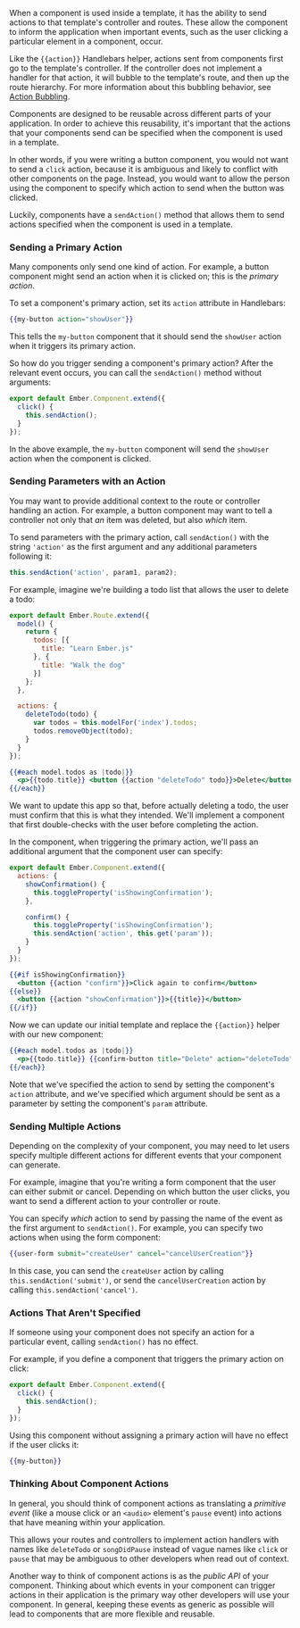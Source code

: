 When a component is used inside a template, it has the ability to send
actions to that template's controller and routes. These allow the
component to inform the application when important events, such as the
user clicking a particular element in a component, occur.

Like the `{{action}}` Handlebars helper, actions sent from components
first go to the template's controller. If the controller does not
implement a handler for that action, it will bubble to the template's
route, and then up the route hierarchy. For more information about this
bubbling behavior, see [Action
Bubbling](../../templates/actions/#toc_action-bubbling).

Components are designed to be reusable across different parts of your
application. In order to achieve this reusability, it's important that
the actions that your components send can be specified when the component
is used in a template.

In other words, if you were writing a button component, you would not
want to send a `click` action, because it is ambiguous and likely to
conflict with other components on the page. Instead, you would want to
allow the person using the component to specify which action to send
when the button was clicked.

Luckily, components have a `sendAction()` method that allows them to
send actions specified when the component is used in a template.

### Sending a Primary Action

Many components only send one kind of action. For example, a button
component might send an action when it is clicked on; this is the
_primary action_.

To set a component's primary action, set its `action` attribute in
Handlebars:

```handlebars
{{my-button action="showUser"}}
```

This tells the `my-button` component that it should send the `showUser`
action when it triggers its primary action.

So how do you trigger sending a component's primary action? After
the relevant event occurs, you can call the `sendAction()` method
without arguments:

```app/components/my-button.js
export default Ember.Component.extend({
  click() {
    this.sendAction();
  }
});
```

In the above example, the `my-button` component will send the `showUser`
action when the component is clicked.

### Sending Parameters with an Action

You may want to provide additional context to the route or controller
handling an action. For example, a button component may want to tell a
controller not only that _an_ item was deleted, but also _which_ item.

To send parameters with the primary action, call `sendAction()` with the
string `'action'` as the first argument and any additional parameters
following it:

```js
this.sendAction('action', param1, param2);
```

For example, imagine we're building a todo list that allows the user to
delete a todo:

```app/routes/index.js
export default Ember.Route.extend({
  model() {
    return {
      todos: [{
        title: "Learn Ember.js"
      }, {
        title: "Walk the dog"
      }]
    };
  },

  actions: {
    deleteTodo(todo) {
      var todos = this.modelFor('index').todos;
      todos.removeObject(todo);
    }
  }
});
```

```app/templates/index.hbs
{{#each model.todos as |todo|}}
  <p>{{todo.title}} <button {{action "deleteTodo" todo}}>Delete</button></p>
{{/each}}
```

We want to update this app so that, before actually deleting a todo, the
user must confirm that this is what they intended. We'll implement a
component that first double-checks with the user before completing the
action.

In the component, when triggering the primary action, we'll pass an
additional argument that the component user can specify:

```app/components/confirm-button.js
export default Ember.Component.extend({
  actions: {
    showConfirmation() {
      this.toggleProperty('isShowingConfirmation');
    },

    confirm() {
      this.toggleProperty('isShowingConfirmation');
      this.sendAction('action', this.get('param'));
    }
  }
});
```

```app/templates/components/confirm-button.hbs
{{#if isShowingConfirmation}}
  <button {{action "confirm"}}>Click again to confirm</button>
{{else}}
  <button {{action "showConfirmation"}}>{{title}}</button>
{{/if}}
```

Now we can update our initial template and replace the `{{action}}`
helper with our new component:

```app/templates/index.hbs
{{#each model.todos as |todo|}}
  <p>{{todo.title}} {{confirm-button title="Delete" action="deleteTodo" param=todo}}</p>
{{/each}}
```

Note that we've specified the action to send by setting the component's
`action` attribute, and we've specified which argument should be sent as
a parameter by setting the component's `param` attribute.

<!---<a class="jsbin-embed" href="http://jsbin.com/tihavobiki/1/embed?live">JS Bin</a><script src="http://static.jsbin.com/js/embed.js"></script>-->

### Sending Multiple Actions

Depending on the complexity of your component, you may need to let users
specify multiple different actions for different events that your
component can generate.

For example, imagine that you're writing a form component that the user
can either submit or cancel. Depending on which button the user clicks,
you want to send a different action to your controller or route.

You can specify _which_ action to send by passing the name of the event
as the first argument to `sendAction()`. For example, you can specify two
actions when using the form component:

```handlebars
{{user-form submit="createUser" cancel="cancelUserCreation"}}
```

In this case, you can send the `createUser` action by calling
`this.sendAction('submit')`, or send the `cancelUserCreation` action by
calling `this.sendAction('cancel')`.

<!---<a class="jsbin-embed" href="http://jsbin.com/fimevowehe/2/embed?live">JS Bin</a><script src="http://static.jsbin.com/js/embed.js"></script>-->

### Actions That Aren't Specified

If someone using your component does not specify an action for a
particular event, calling `sendAction()` has no effect.

For example, if you define a component that triggers the primary action
on click:

```app/components/my-button.js
export default Ember.Component.extend({
  click() {
    this.sendAction();
  }
});
```

Using this component without assigning a primary action will have no
effect if the user clicks it:

```handlebars
{{my-button}}
```

### Thinking About Component Actions

In general, you should think of component actions as translating a
_primitive event_ (like a mouse click or an `<audio>` element's `pause`
event) into actions that have meaning within your application.

This allows your routes and controllers to implement action handlers
with names like `deleteTodo` or `songDidPause` instead of vague names
like `click` or `pause` that may be ambiguous to other developers when
read out of context.

Another way to think of component actions is as the _public API_ of your
component. Thinking about which events in your component can trigger
actions in their application is the primary way other developers will
use your component. In general, keeping these events as generic as
possible will lead to components that are more flexible and reusable.
